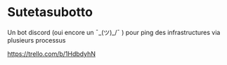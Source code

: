 # Sutetasubotto
 Un bot discord (oui encore un ¯\_(ツ)_/¯ ) pour ping des infrastructures via plusieurs processus

 https://trello.com/b/1HdbdyhN
